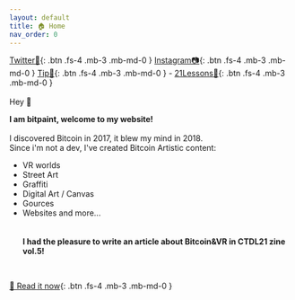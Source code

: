 ```yaml
---
layout: default
title: 🏠 Home
nav_order: 0
---
```

[Twitter🔹](https://twitter.com/bitpaintclub){: .btn .fs-4 .mb-3 .mb-md-0 }  [Instagram📷](https://www.instagram.com/bitpaint.club){: .btn .fs-4 .mb-3 .mb-md-0 }    [Tip🍺](https://btcpay177475.lndyn.com/){: .btn .fs-4 .mb-3 .mb-md-0 } -  [21Lessons🐇](https://21lessons.com/preface){: .btn .fs-4 .mb-3 .mb-md-0 }  
<br>
<span class="fs-8">Hey 👋</span><br>


**<b><span class="fs-4">I am bitpaint, welcome to my website!</span><br></b>**
<br>
I discovered Bitcoin in 2017, it blew my mind in 2018.<br>
Since i'm not a dev, I've created Bitcoin Artistic content: <br>
-  VR worlds
-  Street Art
-  Graffiti
-  Digital Art / Canvas
-  Gources 
-  Websites and more...<br>
<br><br>
**<b><span class="fs-4">I had the pleasure to write an article about Bitcoin&VR in CTDL21 zine vol.5!</span><br></b>**
<br>

[📖 Read it now](https://www.citadel21.com/vr-for-bitcoiners){: .btn .fs-4 .mb-3 .mb-md-0 } 


